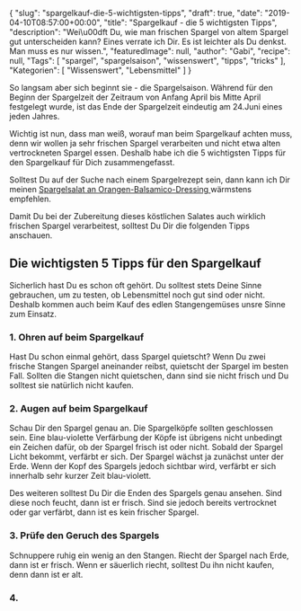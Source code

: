 {
    "slug": "spargelkauf-die-5-wichtigsten-tipps",
    "draft": true,
    "date": "2019-04-10T08:57:00+00:00",
    "title": "Spargelkauf - die 5 wichtigsten Tipps",
    "description": "Wei\u00dft Du, wie man frischen Spargel von altem Spargel gut unterscheiden kann? Eines verrate ich Dir. Es ist leichter als Du denkst. Man muss es nur wissen.",
    "featuredImage": null,
    "author": "Gabi",
    "recipe": null,
    "Tags": [
        "spargel",
        "spargelsaison",
        "wissenswert",
        "tipps",
        "tricks"
    ],
    "Kategorien": [
        "Wissenswert",
        "Lebensmittel"
    ]
}

So langsam aber sich beginnt sie - die Spargelsaison. Während für den Beginn der Spargelzeit der Zeitraum von Anfang April bis Mitte April festgelegt wurde, ist das Ende der Spargelzeit eindeutig am 24.Juni eines jeden Jahres.

Wichtig ist nun, dass man weiß, worauf man beim Spargelkauf achten muss, denn wir wollen ja sehr frischen Spargel verarbeiten und nicht etwa alten vertrockneten Spargel essen. Deshalb habe ich die 5 wichtigsten Tipps für den Spargelkauf für Dich zusammengefasst.

Solltest Du auf der Suche nach einem Spargelrezept sein, dann kann ich Dir meinen [Spargelsalat an Orangen-Balsamico-Dressing ](https://kochfokus.de/artikel/spargelsalat-orangen-balsamico-dressing/ "Spargelsalat an Orangen-Balsamico-Dressing ")wärmstens empfehlen.

Damit Du bei der Zubereitung dieses köstlichen Salates auch wirklich frischen Spargel verarbeitest, solltest Du Dir die folgenden Tipps anschauen.

## Die wichtigsten 5 Tipps für den Spargelkauf

Sicherlich hast Du es schon oft gehört. Du solltest stets Deine Sinne gebrauchen, um zu testen, ob Lebensmittel noch gut sind oder nicht. Deshalb kommen auch beim Kauf des edlen Stangengemüses unsre Sinne zum Einsatz.

### 1. Ohren auf beim Spargelkauf

Hast Du schon einmal gehört, dass Spargel quietscht? Wenn Du zwei frische Stangen Spargel aneinander reibst, quietscht der Spargel im besten Fall. Sollten die Stangen nicht quietschen, dann sind sie nicht frisch und Du solltest sie natürlich nicht kaufen.

### 2. Augen auf beim Spargelkauf

Schau Dir den Spargel genau an. Die Spargelköpfe sollten geschlossen sein. Eine blau-violette Verfärbung der Köpfe ist übrigens nicht unbedingt ein Zeichen dafür, ob der Spargel frisch ist oder nicht. Sobald der Spargel Licht bekommt, verfärbt er sich. Der Spargel wächst ja zunächst unter der Erde. Wenn der Kopf des Spargels jedoch sichtbar wird, verfärbt er sich innerhalb sehr kurzer Zeit blau-violett.

Des weiteren solltest Du Dir die Enden des Spargels genau ansehen. Sind diese noch feucht, dann ist er frisch. Sind sie jedoch bereits vertrocknet oder gar verfärbt, dann ist es kein frischer Spargel.

### 3. Prüfe den Geruch des Spargels

Schnuppere ruhig ein wenig an den Stangen. Riecht der Spargel nach Erde, dann ist er frisch. Wenn er säuerlich riecht, solltest Du ihn nicht kaufen, denn dann ist er alt.

### 4.
